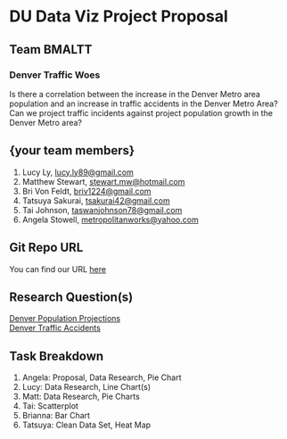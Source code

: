# DU Data Viz Project Proposal

## Team BMALTT

### Denver Traffic Woes

Is there a correlation between the increase in the Denver Metro area population and an increase in traffic accidents in the Denver Metro Area? 
Can we project traffic incidents against project population growth in the Denver Metro area?

## {your team members}
1. Lucy Ly, lucy.ly89@gmail.com
2. Matthew Stewart, stewart.mw@hotmail.com
3. Bri Von Feldt, briv1224@gmail.com
4. Tatsuya Sakurai, tsakurai42@gmail.com
5. Tai Johnson, taswanjohnson78@gmail.com
6. Angela Stowell, metropolitanworks@yahoo.com

## Git Repo URL
You can find our URL [here](https://du.bootcampcontent.com/angelamstowell/team_bmaltt.git)

## Research Question(s)
[Denver Population Projections](https://data.colorado.gov/Demographics/Population-Projections-in-Colorado/q5vp-adf3)  
[Denver Traffic Accidents](https://www.denvergov.org/opendata/dataset/city-and-county-of-denver-traffic-accidents)

## Task Breakdown
1. Angela: Proposal, Data Research, Pie Chart
2. Lucy: Data Research, Line Chart(s)
3. Matt: Data Research, Pie Charts
4. Tai: Scatterplot
5. Brianna: Bar Chart
6. Tatsuya: Clean Data Set, Heat Map

